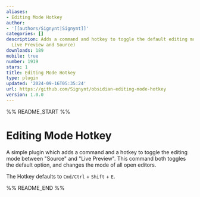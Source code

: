 ```yaml
---
aliases:
- Editing Mode Hotkey
author:
- '[[authors/Signynt|Signynt]]'
categories: []
description: Adds a command and hotkey to toggle the default editing mode (between
  Live Preview and Source)
downloads: 189
mobile: true
number: 1919
stars: 1
title: Editing Mode Hotkey
type: plugin
updated: '2024-09-16T05:35:24'
url: https://github.com/Signynt/obsidian-editing-mode-hotkey
version: 1.0.0
---
```


%% README_START %%

# Editing Mode Hotkey
A simple plugin which adds a command and a hotkey to toggle the editing mode between "Source" and "Live Preview".
This command both toggles the default option, and changes the mode of all open editors.

The Hotkey defaults to `Cmd/Ctrl` + `Shift` + `E`.

%% README_END %%